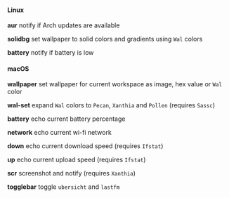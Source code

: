 #### Linux

**aur** notify if Arch updates are available

**solidbg** set wallpaper to solid colors and gradients using `Wal` colors

**battery** notify if battery is low

#### macOS

**wallpaper** set wallpaper for current workspace as image, hex value or `Wal` color

**wal-set** expand `Wal` colors to `Pecan`, `Xanthia` and `Pollen` (requires `Sassc`)

**battery** echo current battery percentage

**network** echo current wi-fi network

**down** echo current download speed (requires `Ifstat`)

**up** echo current upload speed (requires `Ifstat`)

**scr** screenshot and notify (requires `Xanthia`)

**togglebar** toggle `ubersicht` and `lastfm`
